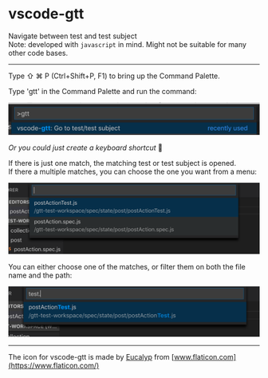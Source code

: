 # vscode-gtt
Navigate between test and test subject  
Note: developed with `javascript` in mind. Might not be suitable for many other code bases.

-----

Type ⇧ &#8984; P (Ctrl+Shift+P, F1) to bring up the Command Palette.

Type 'gtt' in the Command Palette and run the command:

<img src=https://raw.githubusercontent.com/boksasp/vscode-gtt/master/assets/cmd-palette.png>

_Or you could just create a keyboard shortcut_ 👊

If there is just one match, the matching test or test subject is opened.  
If there a multiple matches, you can choose the one you want from a menu:

<img src=https://raw.githubusercontent.com/boksasp/vscode-gtt/master/assets/multiple-results.png>

You can either choose one of the matches, or filter them on both the file name and the path:

<img src=https://raw.githubusercontent.com/boksasp/vscode-gtt/master/assets/filter-results.png>

-----
The icon for vscode-gtt is made by [Eucalyp](https://www.flaticon.com/authors/eucalyp) from [www.flaticon.com](https://www.flaticon.com/)
